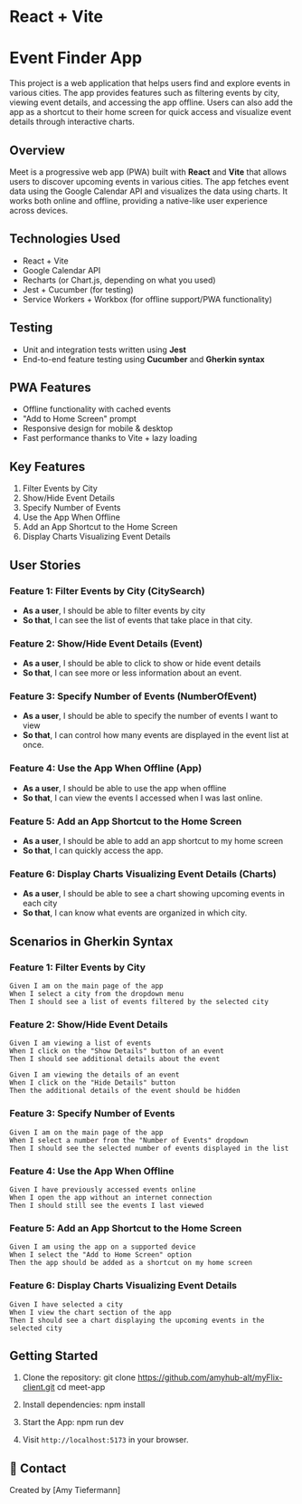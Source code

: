 # React + Vite
# Event Finder App

This project is a web application that helps users find and explore events in various cities. The app provides features such as filtering events by city, viewing event details, and accessing the app offline. Users can also add the app as a shortcut to their home screen for quick access and visualize event details through interactive charts.

##  Overview

Meet is a progressive web app (PWA) built with **React** and **Vite** that allows users to discover upcoming events in various cities. The app fetches event data using the Google Calendar API and visualizes the data using charts. It works both online and offline, providing a native-like user experience across devices.

##  Technologies Used

- React + Vite
- Google Calendar API
- Recharts (or Chart.js, depending on what you used)
- Jest + Cucumber (for testing)
- Service Workers + Workbox (for offline support/PWA functionality)

##  Testing

- Unit and integration tests written using **Jest**
- End-to-end feature testing using **Cucumber** and **Gherkin syntax**

##  PWA Features

- Offline functionality with cached events
- "Add to Home Screen" prompt
- Responsive design for mobile & desktop
- Fast performance thanks to Vite + lazy loading

## Key Features
1. Filter Events by City
2. Show/Hide Event Details
3. Specify Number of Events
4. Use the App When Offline
5. Add an App Shortcut to the Home Screen
6. Display Charts Visualizing Event Details

## User Stories

### Feature 1: Filter Events by City (CitySearch)
- **As a user**, I should be able to filter events by city
- **So that**, I can see the list of events that take place in that city.

### Feature 2: Show/Hide Event Details (Event)
- **As a user**, I should be able to click to show or hide event details
- **So that**, I can see more or less information about an event.

### Feature 3: Specify Number of Events (NumberOfEvent)
- **As a user**, I should be able to specify the number of events I want to view
- **So that**, I can control how many events are displayed in the event list at once.

### Feature 4: Use the App When Offline (App)
- **As a user**, I should be able to use the app when offline
- **So that**, I can view the events I accessed when I was last online.

### Feature 5: Add an App Shortcut to the Home Screen
- **As a user**, I should be able to add an app shortcut to my home screen
- **So that**, I can quickly access the app.

### Feature 6: Display Charts Visualizing Event Details (Charts)
- **As a user**, I should be able to see a chart showing upcoming events in each city
- **So that**, I can know what events are organized in which city.

## Scenarios in Gherkin Syntax

### Feature 1: Filter Events by City
```
Given I am on the main page of the app
When I select a city from the dropdown menu
Then I should see a list of events filtered by the selected city
```

### Feature 2: Show/Hide Event Details
```
Given I am viewing a list of events
When I click on the "Show Details" button of an event
Then I should see additional details about the event

Given I am viewing the details of an event
When I click on the "Hide Details" button
Then the additional details of the event should be hidden
```

### Feature 3: Specify Number of Events
```
Given I am on the main page of the app
When I select a number from the "Number of Events" dropdown
Then I should see the selected number of events displayed in the list
```

### Feature 4: Use the App When Offline
```
Given I have previously accessed events online
When I open the app without an internet connection
Then I should still see the events I last viewed
```

### Feature 5: Add an App Shortcut to the Home Screen
```
Given I am using the app on a supported device
When I select the "Add to Home Screen" option
Then the app should be added as a shortcut on my home screen
```

### Feature 6: Display Charts Visualizing Event Details
```
Given I have selected a city
When I view the chart section of the app
Then I should see a chart displaying the upcoming events in the selected city
```
##  Getting Started

1. Clone the repository:
git clone https://github.com/amyhub-alt/myFlix-client.git cd meet-app
 
2. Install dependencies:
npm install

3. Start the App:
npm run dev

4. Visit `http://localhost:5173` in your browser.
 
 ## 📇 Contact

Created by [Amy Tiefermann] 
```